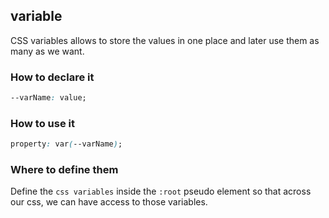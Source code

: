 ## variable

CSS variables allows to store the values in one place and later use them as many as we want.

### How to declare it

```css
--varName: value;
```

### How to use it

```css
property: var(--varName);
```

### Where to define them

Define the `css variables` inside the `:root` pseudo element so that across our css, we can have access to those variables.
